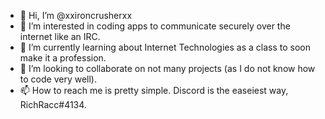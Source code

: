 - 👋 Hi, I’m @xxironcrusherxx
- 👀 I’m interested in coding apps to communicate securely over the internet like an IRC.
- 🌱 I’m currently learning about Internet Technologies as a class to soon make it a profession.
- 💞️ I’m looking to collaborate on not many projects (as I do not know how to code very well).
- 📫 How to reach me is pretty simple. Discord is the easeiest way, RichRacc#4134.

<!---
xxironcrusherxx/xxironcrusherxx is a ✨ special ✨ repository because its `README.md` (this file) appears on your GitHub profile.
You can click the Preview link to take a look at your changes.
--->
